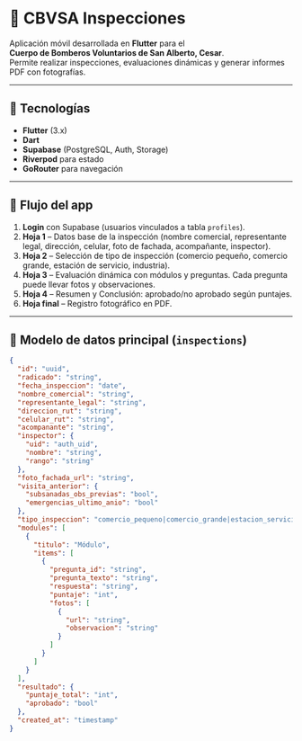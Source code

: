 # 🚒 CBVSA Inspecciones

Aplicación móvil desarrollada en **Flutter** para el  
**Cuerpo de Bomberos Voluntarios de San Alberto, Cesar**.  
Permite realizar inspecciones, evaluaciones dinámicas y generar informes PDF con fotografías.

---

## 📌 Tecnologías
- **Flutter** (3.x)
- **Dart**
- **Supabase** (PostgreSQL, Auth, Storage)
- **Riverpod** para estado
- **GoRouter** para navegación

---

## 📌 Flujo del app
1. **Login** con Supabase (usuarios vinculados a tabla `profiles`).  
2. **Hoja 1** – Datos base de la inspección (nombre comercial, representante legal, dirección, celular, foto de fachada, acompañante, inspector).  
3. **Hoja 2** – Selección de tipo de inspección (comercio pequeño, comercio grande, estación de servicio, industria).  
4. **Hoja 3** – Evaluación dinámica con módulos y preguntas. Cada pregunta puede llevar fotos y observaciones.  
5. **Hoja 4** – Resumen y Conclusión: aprobado/no aprobado según puntajes.  
6. **Hoja final** – Registro fotográfico en PDF.  

---

## 📌 Modelo de datos principal (`inspections`)
```json
{
  "id": "uuid",
  "radicado": "string",
  "fecha_inspeccion": "date",
  "nombre_comercial": "string",
  "representante_legal": "string",
  "direccion_rut": "string",
  "celular_rut": "string",
  "acompanante": "string",
  "inspector": {
    "uid": "auth_uid",
    "nombre": "string",
    "rango": "string"
  },
  "foto_fachada_url": "string",
  "visita_anterior": {
    "subsanadas_obs_previas": "bool",
    "emergencias_ultimo_anio": "bool"
  },
  "tipo_inspeccion": "comercio_pequeno|comercio_grande|estacion_servicio|industria",
  "modules": [
    {
      "titulo": "Módulo",
      "items": [
        {
          "pregunta_id": "string",
          "pregunta_texto": "string",
          "respuesta": "string",
          "puntaje": "int",
          "fotos": [
            {
              "url": "string",
              "observacion": "string"
            }
          ]
        }
      ]
    }
  ],
  "resultado": {
    "puntaje_total": "int",
    "aprobado": "bool"
  },
  "created_at": "timestamp"
}

